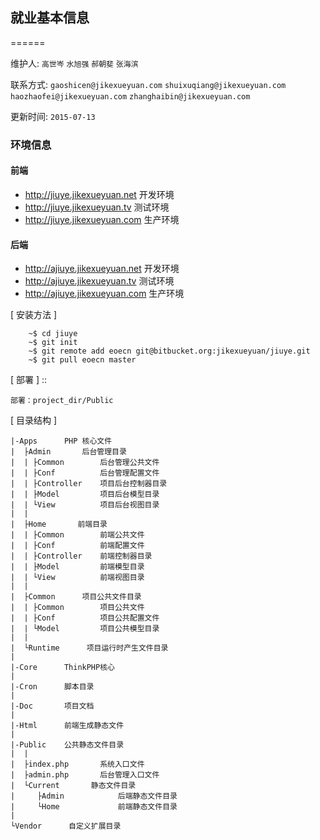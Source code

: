 ## 就业基本信息
======


维护人: `高世岑` `水旭强` `郝朝斐` `张海滨`

联系方式: `gaoshicen@jikexueyuan.com` `shuixuqiang@jikexueyuan.com` `haozhaofei@jikexueyuan.com` `zhanghaibin@jikexueyuan.com`

更新时间: `2015-07-13`


### 环境信息

#### 前端
- http://jiuye.jikexueyuan.net    开发环境
- http://jiuye.jikexueyuan.tv     测试环境
- http://jiuye.jikexueyuan.com    生产环境

#### 后端
- http://ajiuye.jikexueyuan.net    开发环境
- http://ajiuye.jikexueyuan.tv     测试环境
- http://ajiuye.jikexueyuan.com    生产环境

[ 安装方法 ]

```shell
  	~$ cd jiuye
   	~$ git init
   	~$ git remote add eoecn git@bitbucket.org:jikexueyuan/jiuye.git 
   	~$ git pull eoecn master 
```

[ 部署 ]
	::
   
   	部署：project_dir/Public

[ 目录结构 ]

    |-Apps      PHP 核心文件
    |  ├Admin       后台管理目录
    |  | ├Common		后台管理公共文件
    |  | ├Conf			后台管理配置文件					
    |  | ├Controller    项目后台控制器目录
    |  | ├Model    		项目后台模型目录
    |  | └View			项目后台视图目录	
    |  |
    |  ├Home       前端目录
    |  | ├Common		前端公共文件
    |  | ├Conf			前端配置文件					
    |  | ├Controller    前端控制器目录
    |  | ├Model    		前端模型目录
    |  | └View			前端视图目录	
    |  |
    |  ├Common      项目公共文件目录
    |  | ├Common		项目公共文件
    |  | ├Conf			项目公共配置文件					
    |  | └Model    		项目公共模型目录
    |  |
    |  └Runtime      项目运行时产生文件目录
    |
    |-Core      ThinkPHP核心
    |
    |-Cron      脚本目录
    |
    |-Doc		项目文档
    |
    |-Html		前端生成静态文件
    |
    |-Public    公共静态文件目录
    |  |
    |  ├index.php		系统入口文件
    |  ├admin.php		后台管理入口文件
    |  └Current       静态文件目录
    |     ├Admin			后端静态文件目录
    |     └Home				前端静态文件目录
    |
    └Vendor      自定义扩展目录
    

